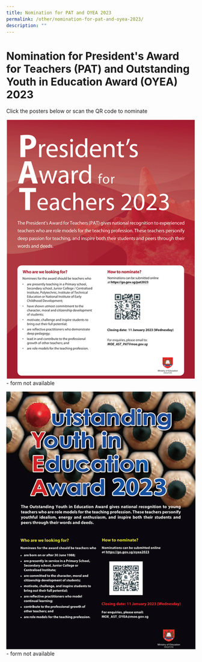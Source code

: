 ```yaml
---
title: Nomination for PAT and OYEA 2023
permalink: /other/nomination-for-pat-and-oyea-2023/
description: ""
---
```

# **Nomination for President's Award for Teachers (PAT) and Outstanding Youth in Education Award (OYEA) 2023**
  
Click the posters below or scan the QR code to nominate

[![](/images/pat.png)](https://form.gov.sg/6327d8dc5f152f001265ae55) - form not available

[![](/images/oyea.png)](https://form.gov.sg/632822e0410f8c0012492429) - form not available